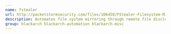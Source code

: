 ```yaml
---
name: fstealer
url: http://packetstormsecurity.com/files/106450/FStealer-Filesystem-Mirroring-Tool.html
description: Automates file system mirroring through remote file disclosure vulnerabilities on Linux machines.
group: blackarch blackarch-automation blackarch-misc
---
```


